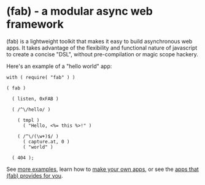 (fab) - a modular async web framework
=====================================

(fab) is a lightweight toolkit that makes it easy to build asynchronous web apps. It takes advantage of the flexibility and functional nature of javascript to create a concise "DSL", without pre-compilation or magic scope hackery.

Here's an example of a "hello world" app:

    with ( require( "fab" ) ) 
    
    ( fab )
    
      ( listen, 0xFAB )
      
      ( /^\/hello/ )
      
        ( tmpl )
          ( "Hello, <%= this %>!" )
    
        ( /^\/(\w+)$/ )
          ( capture.at, 0 )
          ( "world" )
      
      ( 404 );
    
See [more examples](http://github.com/jed/fab/tree/master/examples/), learn how to [make your own apps](http://wiki.github.com/jed/fab/fab-app-specification), or see the [apps that (fab) provides for you](http://wiki.github.com/jed/fab/built-in-fab-apps).